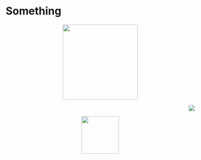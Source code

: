 
<h1 aligh="center">Something</h1>






<p align="center"><img src="https://skillicons.dev/icons?i=unity"width="200" height="200" ></p>

<p align="right"><img src="https://skillicons.dev/icons?i=unity"></p>
<p align="center"><img src="https://skillicons.dev/icons?i=blender" width="100" height="100" ></p>



<!--
**ArhanCrane/ArhanCrane** is a ✨ _special_ ✨ repository because its `README.md` (this file) appears on your GitHub profile.

Here are some ideas to get you started:

- 🔭 I’m currently working on ...
- 🌱 I’m currently learning ...
- 👯 I’m looking to collaborate on ...
- 🤔 I’m looking for help with ...
- 💬 Ask me about ...
- 📫 How to reach me: ...
- 😄 Pronouns: ...
- ⚡ Fun fact: ...
-->
